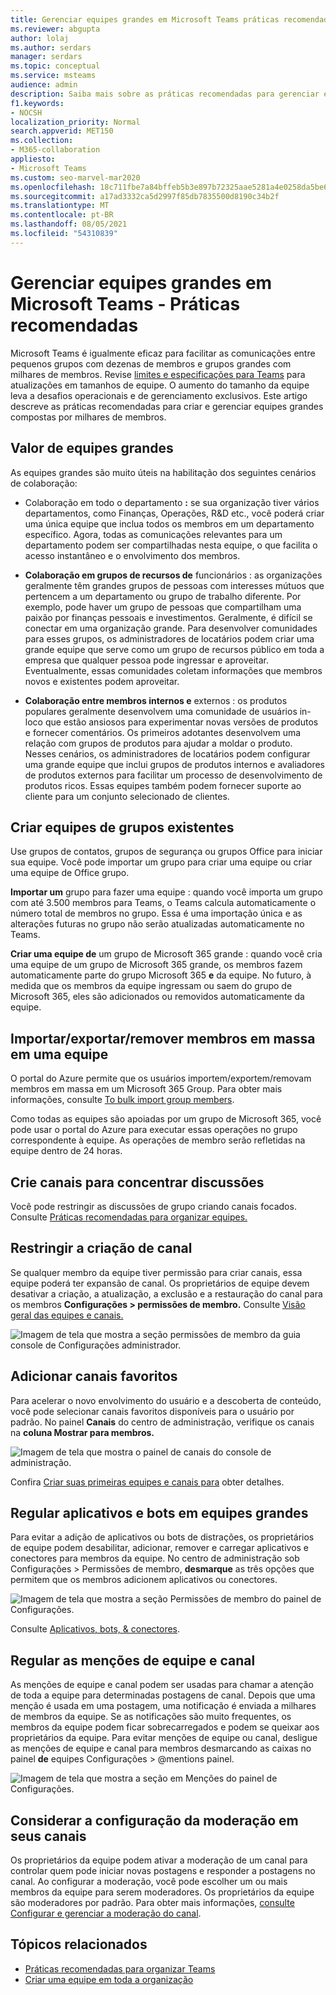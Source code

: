 ```yaml
---
title: Gerenciar equipes grandes em Microsoft Teams práticas recomendadas
ms.reviewer: abgupta
author: lolaj
ms.author: serdars
manager: serdars
ms.topic: conceptual
ms.service: msteams
audience: admin
description: Saiba mais sobre as práticas recomendadas para gerenciar equipes grandes Microsoft Teams para atender às necessidades da sua organização.
f1.keywords:
- NOCSH
localization_priority: Normal
search.appverid: MET150
ms.collection:
- M365-collaboration
appliesto:
- Microsoft Teams
ms.custom: seo-marvel-mar2020
ms.openlocfilehash: 18c711fbe7a84bffeb5b3e897b72325aae5281a4e0258da5be6f3df6f96ca43c
ms.sourcegitcommit: a17ad3332ca5d2997f85db7835500d8190c34b2f
ms.translationtype: MT
ms.contentlocale: pt-BR
ms.lasthandoff: 08/05/2021
ms.locfileid: "54310839"
---
```

# <a name="manage-large-teams-in-microsoft-teams---best-practices"></a>Gerenciar equipes grandes em Microsoft Teams - Práticas recomendadas

Microsoft Teams é igualmente eficaz para facilitar as comunicações entre pequenos grupos com dezenas de membros e grupos grandes com milhares de membros. Revise [limites e especificações para Teams](limits-specifications-teams.md) para atualizações em tamanhos de equipe. O aumento do tamanho da equipe leva a desafios operacionais e de gerenciamento exclusivos. Este artigo descreve as práticas recomendadas para criar e gerenciar equipes grandes compostas por milhares de membros.

## <a name="value-of-large-teams"></a>Valor de equipes grandes

As equipes grandes são muito úteis na habilitação dos seguintes cenários de colaboração:

- Colaboração em todo o departamento **:** se sua organização tiver vários departamentos, como Finanças, Operações, R&D etc., você poderá criar uma única equipe que inclua todos os membros em um departamento específico. Agora, todas as comunicações relevantes para um departamento podem ser compartilhadas nesta equipe, o que facilita o acesso instantâneo e o envolvimento dos membros.

- **Colaboração em grupos de recursos de** funcionários : as organizações geralmente têm grandes grupos de pessoas com interesses mútuos que pertencem a um departamento ou grupo de trabalho diferente. Por exemplo, pode haver um grupo de pessoas que compartilham uma paixão por finanças pessoais e investimentos. Geralmente, é difícil se conectar em uma organização grande. Para desenvolver comunidades para esses grupos, os administradores de locatários podem criar uma grande equipe que serve como um grupo de recursos público em toda a empresa que qualquer pessoa pode ingressar e aproveitar. Eventualmente, essas comunidades coletam informações que membros novos e existentes podem aproveitar.

- **Colaboração entre membros internos e** externos : os produtos populares geralmente desenvolvem uma comunidade de usuários in-loco que estão ansiosos para experimentar novas versões de produtos e fornecer comentários. Os primeiros adotantes desenvolvem uma relação com grupos de produtos para ajudar a moldar o produto. Nesses cenários, os administradores de locatários podem configurar uma grande equipe que inclui grupos de produtos internos e avaliadores de produtos externos para facilitar um processo de desenvolvimento de produtos ricos. Essas equipes também podem fornecer suporte ao cliente para um conjunto selecionado de clientes.

## <a name="create-teams-from-existing-groups"></a>Criar equipes de grupos existentes

Use grupos de contatos, grupos de segurança ou grupos Office para iniciar sua equipe. Você pode importar um grupo para criar uma equipe ou criar uma equipe de Office grupo.

**Importar um** grupo para fazer uma equipe : quando você importa um grupo com até 3.500 membros para Teams, o Teams calcula automaticamente o número total de membros no grupo. Essa é uma importação única e as alterações futuras no grupo não serão atualizadas automaticamente no Teams.

**Criar uma equipe de** um grupo de Microsoft 365 grande : quando você cria uma equipe de um grupo de Microsoft 365 grande, os membros fazem automaticamente parte do grupo Microsoft 365 **e** da equipe. No futuro, à medida que os membros da equipe ingressam ou saem do grupo de Microsoft 365, eles são adicionados ou removidos automaticamente da equipe.

## <a name="bulk-importexportremove-members-in-a-team"></a>Importar/exportar/remover membros em massa em uma equipe

O portal do Azure permite que os usuários importem/exportem/removam membros em massa em um Microsoft 365 Group. Para obter mais informações, consulte [To bulk import group members](/azure/active-directory/enterprise-users/groups-bulk-import-members#to-bulk-import-group-members).

Como todas as equipes são apoiadas por um grupo de Microsoft 365, você pode usar o portal do Azure para executar essas operações no grupo correspondente à equipe. As operações de membro serão refletidas na equipe dentro de 24 horas.

## <a name="create-channels-to-focus-discussions"></a>Crie canais para concentrar discussões

Você pode restringir as discussões de grupo criando canais focados. Consulte [Práticas recomendadas para organizar equipes.](best-practices-organizing.md)

## <a name="restrict-channel-creation"></a>Restringir a criação de canal

Se qualquer membro da equipe tiver permissão para criar canais, essa equipe poderá ter expansão de canal. Os proprietários de equipe devem desativar a criação, a atualização, a exclusão e a restauração do canal para os membros **Configurações > permissões de membro.** Consulte [Visão geral das equipes e canais.](teams-channels-overview.md)

![Imagem de tela que mostra a seção permissões de membro da guia console de Configurações administrador.](media/no-channel-creation.png "Imagem de tela que a seção permissões de membro da guia console de Configurações administrador. As opções de permitir que os membros criem ou excluam canais são desmarcadas.")

## <a name="add-favorite-channels"></a>Adicionar canais favoritos

Para acelerar o novo envolvimento do usuário e a descoberta de conteúdo, você pode selecionar canais favoritos disponíveis para o usuário por padrão. No painel **Canais** do centro de administração, verifique os canais na **coluna Mostrar para membros.**

![Imagem de tela que mostra o painel de canais do console de administração.](media/favorite-channels.png "Imagem de tela que mostra o painel de canais do console de administração. Alguns canais são verificados para Mostrar membros.")

 Confira [Criar suas primeiras equipes e canais para](get-started-with-teams-create-your-first-teams-and-channels.md) obter detalhes.

## <a name="regulate-applications-and-bots-in-large-teams"></a>Regular aplicativos e bots em equipes grandes

Para evitar a adição de aplicativos ou bots de distrações, os proprietários de equipe podem desabilitar, adicionar, remover e carregar aplicativos e conectores para membros da equipe. No centro de administração sob Configurações > Permissões de membro, **desmarque** as três opções que permitem que os membros adicionem aplicativos ou conectores.

![Imagem de tela que mostra a seção Permissões de membro do painel de Configurações.](media/disable-bots-connectors.png "Imagem de tela que mostra a seção Permissão Membro do Configurações painel. As opções para permitir que os membros adicionem aplicativos ou conectores são desmarcadas.")

Consulte [Aplicativos, bots, & conectores](deploy-apps-microsoft-teams-landing-page.md).

## <a name="regulate-team-and-channel-mentions"></a>Regular as menções de equipe e canal

As menções de equipe e canal podem ser usadas para chamar a atenção de toda a equipe para determinadas postagens de canal. Depois que uma menção é usada em uma postagem, uma notificação é enviada a milhares de membros da equipe. Se as notificações são muito frequentes, os membros da equipe podem ficar sobrecarregados e podem se queixar aos proprietários da equipe. Para evitar menções de equipe ou canal, desligue as menções de equipe e canal para membros desmarcando as caixas no painel **de** equipes Configurações > @mentions painel.

![Imagem de tela que mostra a seção em Menções do painel de Configurações.](media/no-at-mentions.png "Imagem de tela que mostra a seção em Menções do painel de Configurações. As opções para mostrar e dar aos membros acesso às menções são desmarcadas.")

## <a name="consider-setting-up-moderation-in-your-channels"></a>Considerar a configuração da moderação em seus canais

Os proprietários da equipe podem ativar a moderação de um canal para controlar quem pode iniciar novas postagens e responder a postagens no canal. Ao configurar a moderação, você pode escolher um ou mais membros da equipe para serem moderadores. Os proprietários da equipe são moderadores por padrão. Para obter mais informações, [consulte Configurar e gerenciar a moderação do canal](manage-channel-moderation-in-teams.md).

## <a name="related-topics"></a>Tópicos relacionados

- [Práticas recomendadas para organizar Teams](best-practices-organizing.md)
- [Criar uma equipe em toda a organização](create-an-org-wide-team.md)